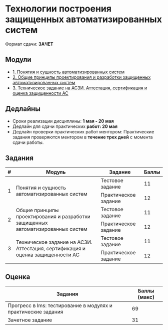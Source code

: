 # Технологии построения защищенных автоматизированных систем

Формат сдачи: **ЗАЧЕТ**

## Модули

- [1. Понятия и сущность автоматизированных систем](./01_Понятия_сущность_автом_сис.md)
- [2. Общие принципы проектирования и разработки защищенных автоматизированных систем](./02_Общ_принципы_проек_разр_зас.md)
- [3. Техническое задание на АСЗИ. Аттестация, сертификация и оценка защищенности АС](./03_ТЗ_АСЗИ_Атт_серт_оценка_зас.md)

## Дедлайны

- Сроки реализации дисциплины: **1 мая - 20 мая**
- Дедлайн для сдачи практических **работ: 20 мая**
- Дедлайн проверки практических работ ментором: Практические задания проверяются ментором в **течение трех дней** с момента сдачи работы.

## Задания

<table>
    <thead>
        <tr>
            <th>#</th>
            <th>Модуль</th>
            <th>Задание</th>
            <th>Баллы</th>
        </tr>
    </thead>
    <tbody>
        <tr>
            <td rowspan="2">1</td>
            <td rowspan="2">Понятия и сущность автоматизированных систем</td>
            <td>Тестовое задание</td>
            <td>11</td>
        </tr>
        <tr>
            <td>Практическое задание</td>
            <td>12</td>
        </tr>
        <tr>
            <td rowspan="2">2</td>
            <td rowspan="2">Общие принципы проектирования и разработки защищенных автоматизированных систем</td>
            <td>Тестовое задание</td>
            <td>11</td>
        </tr>
        <tr>
            <td>Практическое задание</td>
            <td>12</td>
        </tr>
        <tr>
            <td rowspan="2">3</td>
            <td rowspan="2">Техническое задание на АСЗИ. Аттестация, сертификация и оценка защищенности АС</td>
            <td>Тестовое задание</td>
            <td>11</td>
        </tr>
        <tr>
            <td>Практическое задание</td>
            <td>12</td>
        </tr>
    </tbody>
</table>

## Оценка

| Задания | Баллы (макс) |
| -------------- | --------------- |
| Прогресс в lms: тестирование в модулях и практические задания | 69 |
| Зачетное задание | 31 |

